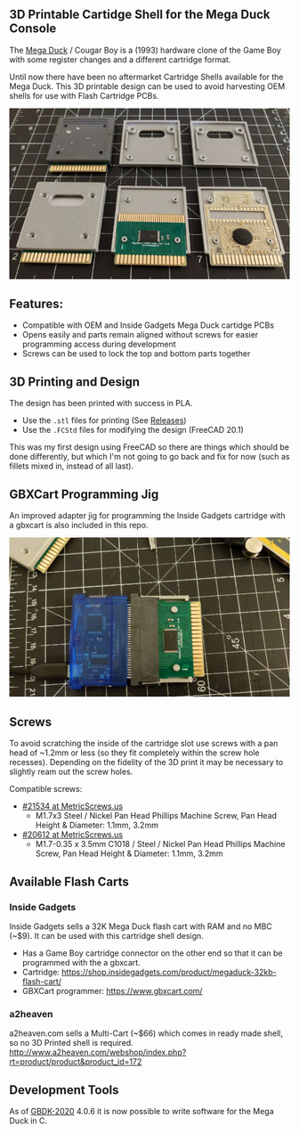 ## 3D Printable Cartidge Shell for the Mega Duck Console

The [Mega Duck](https://en.wikipedia.org/wiki/Mega_Duck) / Cougar Boy is a (1993) hardware clone of the Game Boy with some register changes and a different cartridge format.

Until now there have been no aftermarket Cartridge Shells available for the Mega Duck. This 3D printable design can be used to avoid harvesting OEM shells for use with Flash Cartridge PCBs.

![Picture of Several 3D Printed Mega Duck Cart Shells with OEM and Inside Gadgets Circuit Boards installed](Info/MegaDuck_CartShell_Multi.jpg)


## Features:
- Compatible with OEM and Inside Gadgets Mega Duck cartidge PCBs
- Opens easily and parts remain aligned without screws for easier programming access during development
- Screws can be used to lock the top and bottom parts together


## 3D Printing and Design
The design has been printed with success in PLA.

- Use the `.stl` files for printing (See [Releases](/releases))
- Use the `.FCStd` files for modifying the design (FreeCAD 20.1)

This was my first design using FreeCAD so there are things which should be done differently, but which I'm not going to go back and fix for now (such as fillets mixed in, instead of all last).


## GBXCart Programming Jig
An improved adapter jig for programming the Inside Gadgets cartridge with a gbxcart is also included in this repo.

![Picture of Inside Gadgets Mega Duck cartridge PCB plugged into a gbxcart using the 3D printed adapter jig](Info/MegaDuck_gbxcart_adapter.jpg)


## Screws
To avoid scratching the inside of the cartridge slot use screws with a pan head of ~1.2mm or less (so they fit completely within the screw hole recesses). 
Depending on the fidelity of the 3D print it may be necessary to slightly ream out the screw holes.

Compatible screws:
- [#21534 at MetricScrews.us](https://www.metricscrews.us/index.php?main_page=product_info&cPath=98_298_300&products_id=1248)
  - M1.7x3 Steel / Nickel Pan Head Phillips Machine Screw, Pan Head Height & Diameter: 1.1mm, 3.2mm
- [#20612 at MetricScrews.us](https://www.metricscrews.us/index.php?main_page=product_info&cPath=98_298_300&products_id=506)
  - M1.7-0.35 x 3.5mm C1018 / Steel / Nickel Pan Head Phillips Machine Screw, Pan Head Height & Diameter: 1.1mm, 3.2mm
  

## Available Flash Carts

### Inside Gadgets
Inside Gadgets sells a 32K Mega Duck flash cart with RAM and no MBC (~$9). It can be used with this cartridge shell design.
- Has a Game Boy cartridge connector on the other end so that it can be programmed with the a gbxcart.
- Cartridge: https://shop.insidegadgets.com/product/megaduck-32kb-flash-cart/
- GBXCart programmer: https://www.gbxcart.com/


### a2heaven
a2heaven.com sells a Multi-Cart (~$66) which comes in ready made shell, so no 3D Printed shell is required.
http://www.a2heaven.com/webshop/index.php?rt=product/product&product_id=172


## Development Tools
As of [GBDK-2020](https://github.com/gbdk-2020/gbdk-2020) 4.0.6 it is now possible to write software for the Mega Duck in C. 

